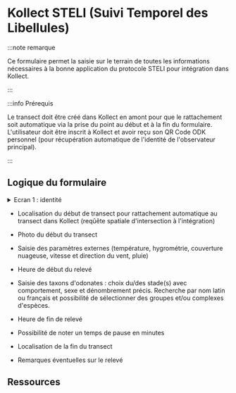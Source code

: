 # Kollect STELI (Suivi Temporel des Libellules)

:::note remarque

Ce formulaire permet la saisie sur le terrain de toutes les informations nécessaires à la bonne application du protocole STELI pour intégration dans Kollect.

:::

:::info Prérequis

Le transect doit être créé dans Kollect en amont pour que le rattachement soit automatique via la prise du point au début et à la fin du formulaire.
L'utilisateur doit être inscrit à Kollect et avoir reçu son QR Code ODK personnel (pour récupération automatique de l'identité de l'observateur principal).

:::

## Logique du formulaire

<details>
<summary>Ecran 1 : identité</summary>
<div>
Identification de l'observateur principal et des éventuels autres observateur. Sélection de l'organisme rattaché à l'observateur principal puis de    l'étude rattachée à l'organisme (listes de rattachement gérées depuis Kollect et intégrées dans ODK via de csv exportés depuis la base de données)
</div> 
<img src="../fichiers/KollectODK/kollect_steli/1_identite_281x500.jpg" alt="Preview" />
</details>


* Localisation du début de transect pour rattachement automatique au transect dans Kollect (reqûête spatiale d'intersection à l'intégration)

* Photo du début du transect


* Saisie des paramètres externes (température, hygrométrie, couverture nuageuse, vitesse et direction du vent, pluie)

* Heure de début du relevé


* Saisie des taxons d'odonates : choix du/des stade(s) avec comportement, sexe et dénombrement précis. Recherche par nom latin ou français et possibilité de sélectionner des groupes et/ou complexes d'espèces.


* Heure de fin de relevé


* Possibilité de noter un temps de pause en minutes


* Localisation de la fin du transect


* Remarques éventuelles sur le relevé

## Ressources
